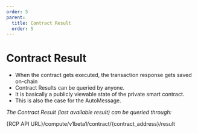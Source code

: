 ```yaml
---
order: 5
parent:
  title: Contract Result
  order: 5
---
```


# Contract Result

- When the contract gets executed, the transaction response gets saved on-chain
- Contract Results can be queried by anyone. 
- It is basically a publicly viewable state of the private smart contract. 
- This is also the case for the AutoMessage.

 *The Contract Result (last available result) can be queried through:*

 {RCP API URL}/compute/v1beta1/contract/{contract_address}/result